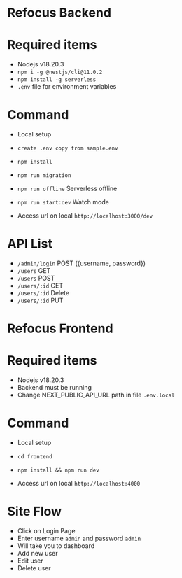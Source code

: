 # Refocus Backend

# Required items

- Nodejs v18.20.3
- `npm i -g @nestjs/cli@11.0.2`
- `npm install -g serverless`
- `.env` file for environment variables

# Command

- Local setup
- `create .env copy from sample.env`
- `npm install`
- `npm run migration`
- `npm run offline` Serverless offline
- `npm run start:dev` Watch mode

- Access url on local `http://localhost:3000/dev`

# API List
- `/admin/login` POST ({username, password})
- `/users` GET
- `/users` POST
- `/users/:id` GET
- `/users/:id` Delete
- `/users/:id` PUT

# Refocus Frontend

# Required items

- Nodejs v18.20.3
- Backend must be running
- Change NEXT_PUBLIC_API_URL path in file `.env.local`

# Command

- Local setup
- `cd frontend`
- `npm install && npm run dev`

- Access url on local `http://localhost:4000`

# Site Flow

- Click on Login Page
- Enter username `admin` and password `admin`
- Will take you to dashboard
- Add new user
- Edit user
- Delete user
